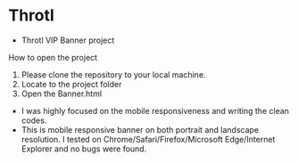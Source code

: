 # Throtl 
- Throtl VIP Banner project

How to open the project
1. Please clone the repository to your local machine.
2. Locate to the project folder
3. Open the Banner.html

- I was highly focused on the mobile responsiveness and writing the clean codes.
- This is mobile responsive banner on both portrait and landscape resolution. I tested on Chrome/Safari/Firefox/Microsoft Edge/Internet Explorer and no bugs were found.
